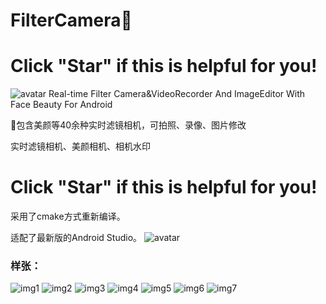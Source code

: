 # FilterCamera🌹
# Click "Star" if this is helpful for you!
![avatar](https://github.com/Pangu-Immortal/Pangu-Immortal/blob/main/getqrcode.png)
Real-time Filter Camera&VideoRecorder And ImageEditor With Face Beauty For Android

🌸包含美颜等40余种实时滤镜相机，可拍照、录像、图片修改

实时滤镜相机、美颜相机、相机水印
# Click "Star" if this is helpful for you!

采用了cmake方式重新编译。

适配了最新版的Android Studio。
![avatar](https://github.com/Pangu-Immortal/Pangu-Immortal/blob/main/getqrcode.png)
### 样张：

![img1](Screenshot_1.png)
![img2](Screenshot_2.png)
![img3](Screenshot_3.png)
![img4](Screenshot_4.png)
![img5](img1.jpg)
![img6](img2.jpg)
![img7](img3.jpg)
